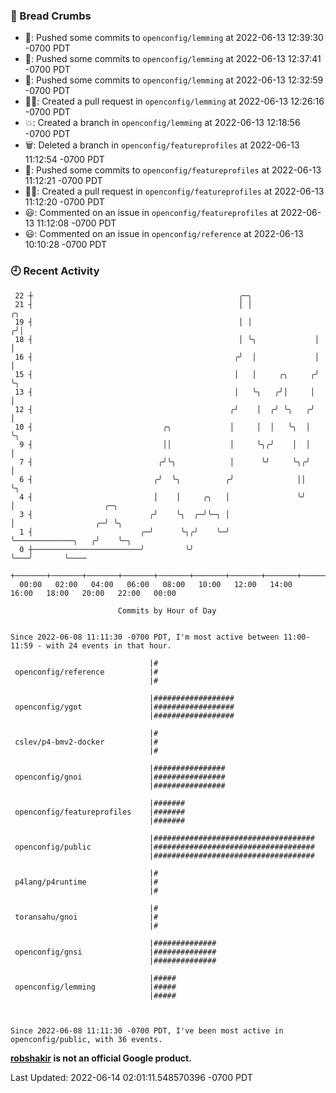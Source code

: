 ### 🍞 Bread Crumbs

 * 🚢: Pushed some commits to `openconfig/lemming` at 2022-06-13 12:39:30 -0700 PDT
 * 🚢: Pushed some commits to `openconfig/lemming` at 2022-06-13 12:37:41 -0700 PDT
 * 🚢: Pushed some commits to `openconfig/lemming` at 2022-06-13 12:32:59 -0700 PDT
 * ✍🏼: Created a pull request in `openconfig/lemming` at 2022-06-13 12:26:16 -0700 PDT
 * 💥: Created a branch in `openconfig/lemming` at 2022-06-13 12:18:56 -0700 PDT
 * 🗑: Deleted a branch in `openconfig/featureprofiles` at 2022-06-13 11:12:54 -0700 PDT
 * 🚢: Pushed some commits to `openconfig/featureprofiles` at 2022-06-13 11:12:21 -0700 PDT
 * ✍🏼: Created a pull request in `openconfig/featureprofiles` at 2022-06-13 11:12:20 -0700 PDT
 * 😃: Commented on an issue in `openconfig/featureprofiles` at 2022-06-13 11:12:08 -0700 PDT
 * 😃: Commented on an issue in `openconfig/reference` at 2022-06-13 10:10:28 -0700 PDT

### 🕘 Recent Activity
```
 22 ┼                                              ╭─╮
 21 ┤                                              │ │               ╭╮
 19 ┤                                              │ │              ╭╯│
 18 ┤                                              │ ╰╮             │ │
 16 ┤                                             ╭╯  │             │ │
 15 ┤                                             │   │     ╭╮     ╭╯ ╰╮
 13 ┤                                             │   ╰╮   ╭╯│     │   │
 12 ┤                                            ╭╯    │  ╭╯ ╰╮   ╭╯   │
 10 ┤                             ╭╮             │     │  │   ╰╮  │    ╰╮
  9 ┤                             ││             │     ╰╮╭╯    │  │     │
  7 ┤                            ╭╯╰╮            │      ╰╯     ╰╮╭╯     │
  6 ┤                           ╭╯  ╰╮          ╭╯              ││      ╰╮
  4 ┤                           │    │     ╭╮   │               ╰╯       │                    ╭─╮
  3 ┤                          ╭╯    ╰╮  ╭─╯╰─╮ │                        │                  ╭─╯ ╰╮
  1 ┤                        ╭─╯      ╰╮╭╯    ╰─╯                        ╰─────────────╮   ╭╯    ╰─╮
  0 ┼────────────────────────╯         ╰╯                                              ╰───╯       ╰────
    +───────+───────+───────+───────+───────+───────+───────+───────+───────+───────+───────+───────+────
  00:00   02:00   04:00   06:00   08:00   10:00   12:00   14:00   16:00   18:00   20:00   22:00   00:00   

						Commits by Hour of Day


Since 2022-06-08 11:11:30 -0700 PDT, I'm most active between 11:00-11:59 - with 24 events in that hour.

```



```
                               |#
 openconfig/reference          |#
                               |#

                               |##################
 openconfig/ygot               |##################
                               |##################

                               |#
 cslev/p4-bmv2-docker          |#
                               |#

                               |################
 openconfig/gnoi               |################
                               |################

                               |#######
 openconfig/featureprofiles    |#######
                               |#######

                               |####################################
 openconfig/public             |####################################
                               |####################################

                               |#
 p4lang/p4runtime              |#
                               |#

                               |#
 toransahu/gnoi                |#
                               |#

                               |##############
 openconfig/gnsi               |##############
                               |##############

                               |#####
 openconfig/lemming            |#####
                               |#####



Since 2022-06-08 11:11:30 -0700 PDT, I've been most active in openconfig/public, with 36 events.

```
**[robshakir](mailto:robjs@google.com) is not an official Google product.**  


Last Updated: 2022-06-14 02:01:11.548570396 -0700 PDT
